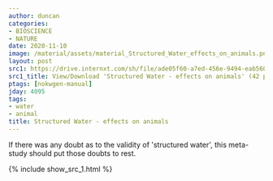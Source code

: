 ```yaml
---
author: duncan
categories:
- BIOSCIENCE
- NATURE
date: 2020-11-10
image: /material/assets/material_Structured_Water_effects_on_animals.png
layout: post
src1: https://drive.internxt.com/sh/file/ade05f60-a7ed-456e-9494-eab560086ebb/708ed630ce28c60ec2964b1aca7ad0e930ba19649a2aab29593be1103a9a19cf
src1_title: View/Download 'Structured Water - effects on animals' (42 pages)
ptags: [nokwgen-manual]
jday: 4095
tags:
- water
- animal
title: Structured Water - effects on animals
---
```


If there was any doubt as to the validity of  'structured water', this meta-study should put those doubts to rest. 

<!--more-->

{% include show_src_1.html %}

